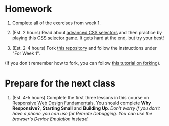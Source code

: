 # Homework

1. Complete all of the exercises from week 1.

1. (Est. 2 hours) Read about [advanced CSS selectors](http://learn.shayhowe.com/advanced-html-css/complex-selectors/) and then practice by playing this [CSS selector game](https://flukeout.github.io/). It gets hard at the end, but try your best!

1. (Est. 2-4 hours) Fork [this repository](https://github.com/CodeYourFuture/html-css-project) and follow the instructions under "For Week 1".

(If you don't remember how to fork, you can follow [this tutorial on forking](https://help.github.com/articles/fork-a-repo/)).

# Prepare for the next class

1. (Est. 4-5 hours) Complete the first three lessons in this course on [Responsive Web Design Fundamentals](https://www.udacity.com/course/responsive-web-design-fundamentals--ud893). You should complete **Why Responsive?**, **Starting Small** and **Building Up**. *Don't worry if you don't have a phone you can use for Remote Debugging. You can use the browser's Device Emulation instead.*
